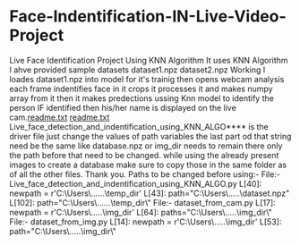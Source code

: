 # Face-Indentification-IN-Live-Video-Project
Live Face Identification Project Using KNN Algorithm
It uses KNN Algorithm
I ahve provided sample datasets
dataset1.npz
dataset2.npz
Working
I loades dataset1.npz into model for it's trainig
then opens webcam
analysis each frame
indentifies face in it
crops it
processes it and makes numpy array from it
then it makes predections ussing Knn model to identify the person
IF identified then his/her name is displayed on the live cam.[readme.txt](https://github.com/PiyushKarmhe/Face-Indentification-IN-Live-Video-Project/files/7650764/readme.txt)
[readme.txt](https://github.com/PiyushKarmhe/Face-Indentification-IN-Live-Video-Project/files/7650767/readme.txt)
Live_face_detection_and_indentification_using_KNN_ALGO**** is the driver file
just change the values of path variables the last part od that string need be the same like database.npz or img_dir needs to remain there only the path before that need to be changed.
while using the already present images to create a database make sure to copy those in the same folder as of all the other files.
Thank you.
Paths to be changed before using:-
File:- Live_face_detection_and_indentification_using_KNN_ALGO.py
L[40]: newpath = r'C:\\Users\\......\\temp_dir'
L[43]: path="C:\\Users\\.....\\dataset.npz"
L[102]: path="C:\\Users\\......\\temp_dir\\"
File:- dataset_from_cam.py
L[17]: newpath = r'C:\\Users\\.....\\img_dir'
L[64]: paths="C:\\Users\\.....\\img_dir\\"
File:- dataset_from_img.py
L[14]: newpath = r'C:\\Users\\.....\\img_dir'
L[53]: path="C:\\Users\\.....\\img_dir\\"
